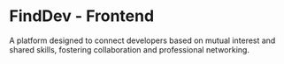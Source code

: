 # FindDev - Frontend

A platform designed to connect developers based on mutual interest and shared skills, fostering collaboration and professional networking.

